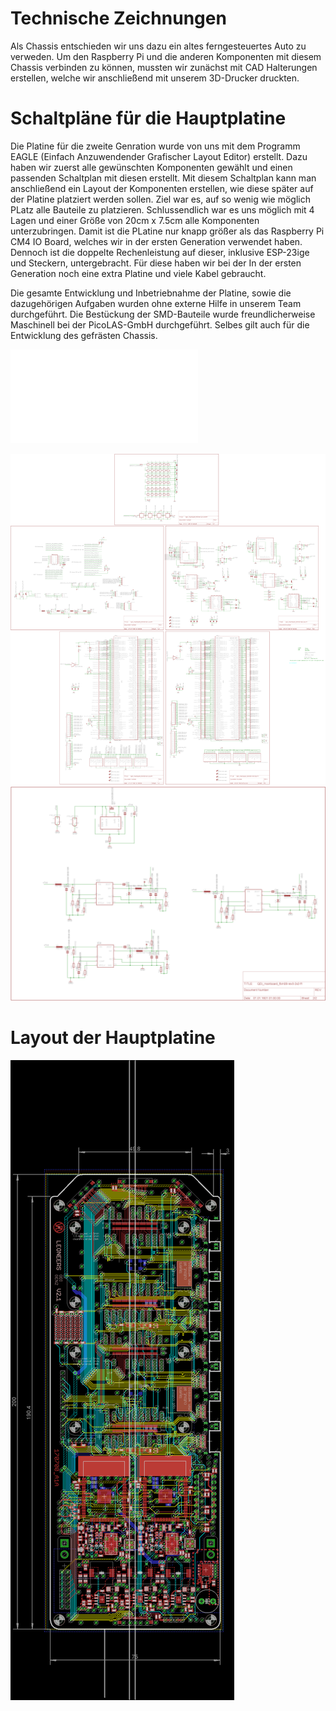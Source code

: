 # Technische Zeichnungen

Als Chassis entschieden wir uns dazu ein altes ferngesteuertes Auto zu verweden. Um den Raspberry Pi und die anderen Komponenten mit diesem Chassis verbinden zu können, mussten wir zunächst mit CAD Halterungen erstellen, welche wir anschließend mit unserem 3D-Drucker druckten.


# Schaltpläne für die Hauptplatine
Die Platine für die zweite Genration wurde von uns mit dem Programm EAGLE (Einfach Anzuwendender Grafischer Layout Editor) erstellt. Dazu haben wir zuerst alle gewünschten Komponenten gewählt und einen passenden Schaltplan mit diesen erstellt. Mit diesem Schaltplan kann man anschließend ein Layout der Komponenten erstellen, wie diese später auf der Platine platziert werden sollen. Ziel war es, auf so wenig wie möglich PLatz alle Bauteile zu platzieren. Schlussendlich war es uns möglich mit 4 Lagen und einer Größe von 20cm x 7.5cm alle Komponenten unterzubringen. Damit ist die PLatine nur knapp größer als das Raspberry Pi CM4 IO Board, welches wir in der ersten Generation verwendet haben. Dennoch ist die doppelte Rechenleistung auf dieser, inklusive ESP-23ige und Steckern, untergebracht. Für diese haben wir bei der In der ersten Generation noch eine extra Platine und viele Kabel gebraucht.

Die gesamte Entwicklung und Inbetriebnahme der Platine, sowie die dazugehörigen Aufgaben wurden ohne externe Hilfe in unserem Team durchgeführt. Die Bestückung der SMD-Bauteile wurde freundlicherweise Maschinell bei der PicoLAS-GmbH durchgeführt.
Selbes gilt auch für die Entwicklung des gefrästen Chassis.

![TEST!](PS_finale[5999].pdf)


![TEST!](Schaltplan_LEONEERS-Mainboard.png)
![TEST!](Schaltplan_LEONEERS-Mainboard-Leistungsteil.png)

# Layout der Hauptplatine

![TEST!](Layout_LEONEERS-Mainboard.png)
